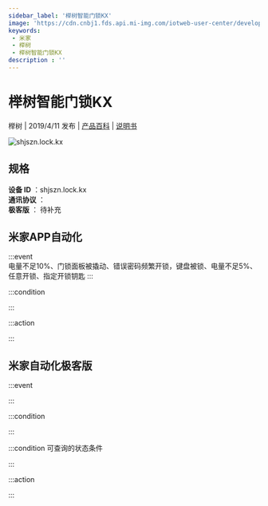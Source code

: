 ```yaml
---
sidebar_label: '榉树智能门锁KX'
image: 'https://cdn.cnbj1.fds.api.mi-img.com/iotweb-user-center/developer_1679070103937HrVs8sed.png?GalaxyAccessKeyId=AKVGLQWBOVIRQ3XLEW&Expires=9223372036854775807&Signature=j9TMsIXe1smvnjqXHTcfJ2sEq2Q='
keywords: 
 - 米家
 - 榉树
 - 榉树智能门锁KX
description : ''
---
```

# 榉树智能门锁KX

榉树 | 2019/4/11 发布 | [产品百科](https://home.mi.com/webapp/content/baike/product/index.html?model=shjszn.lock.kx/) | [说明书](https://home.mi.com/views/introduction.html?model=shjszn.lock.kx&region=cn)

![shjszn.lock.kx](https://cdn.cnbj1.fds.api.mi-img.com/iotweb-user-center/developer_1679070103937HrVs8sed.png?GalaxyAccessKeyId=AKVGLQWBOVIRQ3XLEW&Expires=9223372036854775807&Signature=j9TMsIXe1smvnjqXHTcfJ2sEq2Q=)

## 规格  
> 
**设备 ID** ：shjszn.lock.kx  
**通讯协议** ：  
**极客版**  ： 待补充 


## 米家APP自动化  

:::event  
电量不足10%、门锁面板被撬动、错误密码频繁开锁，键盘被锁、电量不足5%、任意开锁、指定开锁钥匙
:::

:::condition  

:::

:::action   

:::

## 米家自动化极客版  

:::event  

:::

:::condition  

:::

:::condition 可查询的状态条件  

:::

:::action  

:::

        
